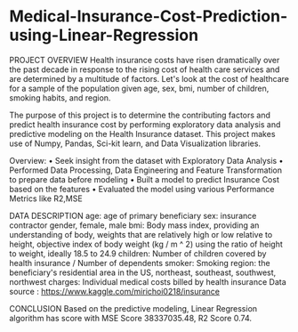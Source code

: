 # Medical-Insurance-Cost-Prediction-using-Linear-Regression
PROJECT OVERVIEW
Health insurance costs have risen dramatically over the past decade in response to the rising cost of health care services and are determined by a multitude of factors. Let's look at the cost of healthcare for a sample of the population given age, sex, bmi, number of children, smoking habits, and region.

The purpose of this project is to determine the contributing factors and predict health insurance cost by performing exploratory data analysis and predictive modeling on the Health Insurance dataset. This project makes use of Numpy, Pandas, Sci-kit learn, and Data Visualization libraries.

Overview:
• Seek insight from the dataset with Exploratory Data Analysis
• Performed Data Processing, Data Engineering and Feature Transformation to prepare data before modeling
• Built a model to predict Insurance Cost based on the features
• Evaluated the model using various Performance Metrics like  R2,MSE


DATA DESCRIPTION
age: age of primary beneficiary
sex: insurance contractor gender, female, male
bmi: Body mass index, providing an understanding of body, weights that are relatively high or low relative to height, objective index of body weight (kg / m ^ 2) using the ratio of height to weight, ideally 18.5 to 24.9
children: Number of children covered by health insurance / Number of dependents
smoker: Smoking
region: the beneficiary's residential area in the US, northeast, southeast, southwest, northwest
charges: Individual medical costs billed by health insurance
Data source : https://www.kaggle.com/mirichoi0218/insurance

CONCLUSION
Based on the predictive modeling, Linear Regression algorithm has score with MSE Score 38337035.48, R2 Score 0.74.
